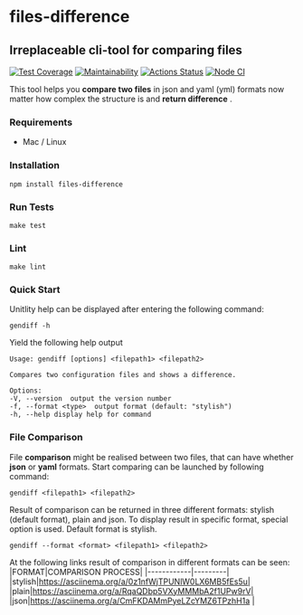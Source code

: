 # files-difference

## Irreplaceable cli-tool for comparing files

[![Test Coverage](https://api.codeclimate.com/v1/badges/d14b1ec2c594b72e8471/test_coverage)](https://codeclimate.com/github/Saimon398/frontend-project-lvl2/test_coverage)
[![Maintainability](https://api.codeclimate.com/v1/badges/d14b1ec2c594b72e8471/maintainability)](https://codeclimate.com/github/Saimon398/frontend-project-lvl2/maintainability)
[![Actions Status](https://github.com/Saimon398/frontend-project-lvl2/workflows/hexlet-check/badge.svg)](https://github.com/Saimon398/frontend-project-lvl2/actions)
[![Node CI](https://github.com/Saimon398/frontend-project-lvl2/workflows/NodeCI/badge.svg)](https://github.com/Saimon398/frontend-project-lvl2/actions)

This tool helps you **compare two files** in json and yaml (yml) formats now matter how complex the structure is and **return difference** .

### Requirements

- Mac / Linux

### Installation

    npm install files-difference

### Run Tests

    make test

### Lint

    make lint

### Quick Start

Unitlity help can be displayed after entering the following command:

    gendiff -h

Yield the following help output

    Usage: gendiff [options] <filepath1> <filepath2>

    Compares two configuration files and shows a difference.

    Options:
    -V, --version  output the version number
    -f, --format <type>  output format (default: "stylish")
    -h, --help display help for command

### File Comparison

File **comparison** might be realised between two files, that can have whether **json** or **yaml** formats. Start comparing can be launched by following command:

    gendiff <filepath1> <filepath2>

Result of comparison can be returned in three different formats: stylish (default format), plain and json. To display result in specific format, special option is used. Default format is stylish.

    gendiff --format <format> <filepath1> <filepath2>

At the following links result of comparison in different formats can be seen:
|FORMAT|COMPARISON PROCESS|
|------------|---------|
|stylish|https://asciinema.org/a/0z1nfWjTPUNlW0LX6MB5fEs5u|
|plain|https://asciinema.org/a/RqaQDbp5VXyMMMbA2f1UPw9rV|
|json|https://asciinema.org/a/CmFKDAMmPyeLZcYMZ6TPzhH1a |
